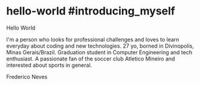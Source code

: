 # hello-world #introducing_myself
Hello World

I'm a person who looks for professional challenges and loves to learn everyday about coding and new technologies. 27 yo, borned in Divinopolis, Minas Gerais/Brazil. Graduation student in Computer Engineering and tech enthusiast. A passionate fan of the soccer club Atletico Mineiro and interested about sports in general.

Frederico Neves
